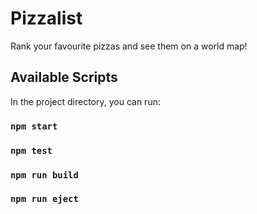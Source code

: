 # Pizzalist 

Rank your favourite pizzas and see them on a world map!

## Available Scripts

In the project directory, you can run:

### `npm start`

### `npm test`

### `npm run build`

### `npm run eject`


